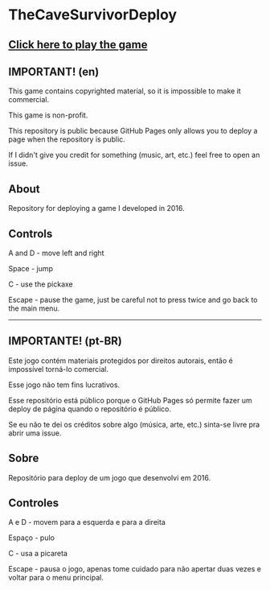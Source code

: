 # TheCaveSurvivorDeploy

## [Click here to play the game](https://mvreisg.github.io/TheCaveSurvivorDeploy/)

## IMPORTANT! (en)

<p>This game contains copyrighted material, so it is impossible to make it commercial.</p>
<p>This game is non-profit.</p>
<p>This repository is public because GitHub Pages only allows you to deploy a page when the repository is public.</p>
<p>If I didn't give you credit for something (music, art, etc.) feel free to open an issue.</p>

## About

<p>Repository for deploying a game I developed in 2016.</p>

## Controls

<p>A and D - move left and right</p>
<p>Space - jump</p>
<p>C - use the pickaxe</p>
<p>Escape - pause the game, just be careful not to press twice and go back to the main menu.</p>

<hr/>

## IMPORTANTE! (pt-BR)

<p>Este jogo contém materiais protegidos por direitos autorais, então é impossível torná-lo comercial.</p>
<p>Esse jogo não tem fins lucrativos.</p>
<p>Esse repositório está público porque o GitHub Pages só permite fazer um deploy de página quando o repositório é público.</p>
<p>Se eu não te dei os créditos sobre algo (música, arte, etc.) sinta-se livre pra abrir uma issue.</p>

## Sobre

<p>Repositório para deploy de um jogo que desenvolvi em 2016.</p>

## Controles

<p>A e D - movem para a esquerda e para a direita</p>
<p>Espaço - pulo</p>
<p>C - usa a picareta</p>
<p>Escape - pausa o jogo, apenas tome cuidado para não apertar duas vezes e voltar para o menu principal.</p>
